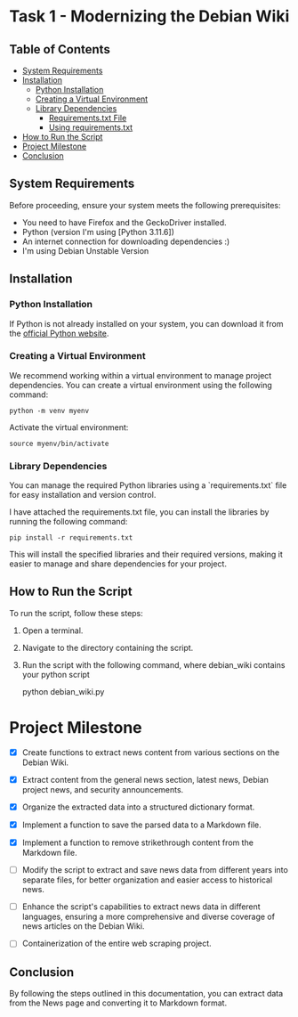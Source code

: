 Task 1 - Modernizing the Debian Wiki
====================================

Table of Contents
-----------------

*   [System Requirements](#system-requirements)
*   [Installation](#installation)
    *   [Python Installation](#python-installation)
    *   [Creating a Virtual Environment](#creating-a-virtual-environment)
    *   [Library Dependencies](#library-dependencies)
        *   [Requirements.txt File](#requirements-txt-file)
        *   [Using requirements.txt](#using-requirements-txt)
*   [How to Run the Script](#how-to-run-the-script)
*   [Project Milestone](#project-milestone)  
*   [Conclusion](#conclusion)


System Requirements
-------------------

Before proceeding, ensure your system meets the following prerequisites:

*   You need to have Firefox and the GeckoDriver installed.
*   Python (version I'm using [Python 3.11.6])
*   An internet connection for downloading dependencies :)
*   I'm using Debian Unstable Version

Installation
------------

### Python Installation

If Python is not already installed on your system, you can download it from the [official Python website](https://www.python.org/downloads/).

### Creating a Virtual Environment

We recommend working within a virtual environment to manage project dependencies. You can create a virtual environment using the following command:

    python -m venv myenv

Activate the virtual environment:

    source myenv/bin/activate  

### Library Dependencies

You can manage the required Python libraries using a \`requirements.txt\` file for easy installation and version control.

I have attached the requirements.txt file, you can install the libraries by running the following command:

    
    pip install -r requirements.txt
    

This will install the specified libraries and their required versions, making it easier to manage and share dependencies for your project.


How to Run the Script
---------------------

To run the script, follow these steps:

1.  Open a terminal.
2.  Navigate to the directory containing the script.
3.  Run the script with the following command,  where debian_wiki contains your python script


     python debian_wiki.py
# Project Milestone



- [x] Create functions to extract news content from various sections on the Debian Wiki.

- [x] Extract content from the general news section, latest news, Debian project news, and security announcements.

- [x] Organize the extracted data into a structured dictionary format.


- [x] Implement a function to save the parsed data to a Markdown file.

- [x] Implement a function to remove strikethrough content from the Markdown file.

- [ ] Modify the script to extract and save news data from different years into separate files, for better organization and easier access to historical news.

- [ ] Enhance the script's capabilities to extract news data in different languages, ensuring a more comprehensive and diverse coverage of news articles on the Debian Wiki.

- [ ] Containerization of the entire web scraping project.



Conclusion
----------

By following the steps outlined in this documentation, you can extract data from the News page and converting it to Markdown format.
